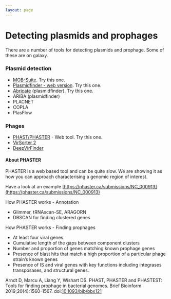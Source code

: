 ```yaml
---
layout: page
---
```


# Detecting plasmids and prophages
There are a number of tools for detecting plasmids and prophage. Some of these are on galaxy. 

### Plasmid detection 

* [MOB-Suite](https://github.com/phac-nml/mob-suite). Try this one.
* [Plasmidfinder - web version](https://cge.food.dtu.dk/services/PlasmidFinder/). Try this one.
* [Abricate](https://github.com/tseemann/abricate) (plasmidfinder). Try this one.
* ARIBA (plasmidfinder)
* PLACNET
* COPLA
* PlasFlow

### Phages

* [PHAST/PHASTER](https://phaster.ca/) - Web tool. Try this one.
* [VirSorter 2](https://github.com/jiarong/VirSorter2)
* [DeepVirFinder](https://github.com/jessieren/DeepVirFinder)

#### About PHASTER

PHASTER is a web based tool and can be quite slow. We are showing it as how you can approach characterising a genomic region of interest. 

Have a look at an example [https://phaster.ca/submissions/NC_000913](https://phaster.ca/submissions/NC_000913)

How PHASTER works - Annotation
* Glimmer, tRNAscan-SE, ARAGORN
* DBSCAN for finding clustered genes

How PHASTER works - Finding prophages
* At least four viral genes
* Cumulative length of the gaps between component clusters
* Number and proportion of genes matching known prophage genes
* Presence of blast hits that match a high proportion of a particular phage strain’s known genes
* Presence of IS and viral genes with key functions including integrases transposases, and structural genes.

Arndt D, Marcu A, Liang Y, Wishart DS. PHAST, PHASTER and PHASTEST: Tools for finding prophage in bacterial genomes. Brief Bioinform. 2019;20(4):1560-1567. doi:[10.1093/bib/bbx121](https://academic.oup.com/bib/article/20/4/1560/4222653)

